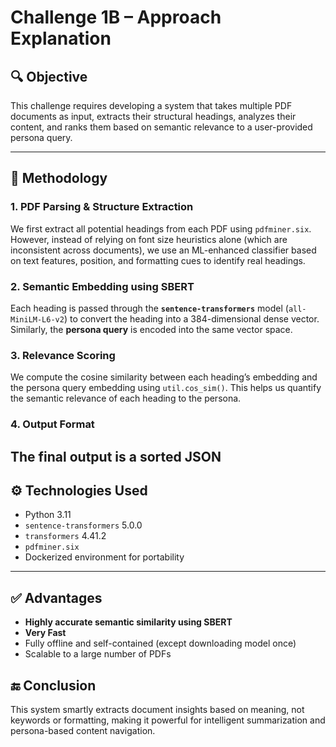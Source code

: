 # Challenge 1B – Approach Explanation

## 🔍 Objective
This challenge requires developing a system that takes multiple PDF documents as input, extracts their structural headings, analyzes their content, and ranks them based on semantic relevance to a user-provided persona query.

---

## 🧠 Methodology

### 1. **PDF Parsing & Structure Extraction**
We first extract all potential headings from each PDF using `pdfminer.six`. However, instead of relying on font size heuristics alone (which are inconsistent across documents), we use an ML-enhanced classifier based on text features, position, and formatting cues to identify real headings.

### 2. **Semantic Embedding using SBERT**
Each heading is passed through the **`sentence-transformers`** model (`all-MiniLM-L6-v2`) to convert the heading into a 384-dimensional dense vector. Similarly, the **persona query** is encoded into the same vector space.

### 3. **Relevance Scoring**
We compute the cosine similarity between each heading’s embedding and the persona query embedding using `util.cos_sim()`. This helps us quantify the semantic relevance of each heading to the persona.

### 4. **Output Format**
The final output is a sorted JSON
---

## ⚙️ Technologies Used
- Python 3.11
- `sentence-transformers` 5.0.0
- `transformers` 4.41.2
- `pdfminer.six`
- Dockerized environment for portability

---

## ✅ Advantages
- **Highly accurate semantic similarity using SBERT**
- **Very Fast**
- Fully offline and self-contained (except downloading model once)
- Scalable to a large number of PDFs

## 🔚 Conclusion
This system smartly extracts document insights based on meaning, not keywords or formatting, making it powerful for intelligent summarization and persona-based content navigation.
